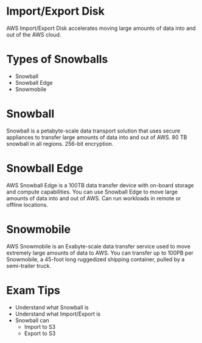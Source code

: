 # Import/Export Disk
AWS Import/Export Disk accelerates moving large amounts of data into and out of the AWS cloud.

# Types of Snowballs
* Snowball
* Snowball Edge
* Snowmobile

# Snowball
Snowball is a petabyte-scale data transport solution that uses secure appliances to transfer large amounts of data into and out of AWS. 80 TB snowball in all regions. 256-bit encryption.

# Snowball Edge
AWS Snowball Edge is a 100TB data transfer device with on-board storage and compute capabilities. You can use Snowball Edge to move large amounts of data into and out of AWS. Can run workloads in remote or offline locations. 

# Snowmobile
AWS Snowmobile is an Exabyte-scale data transfer service used to move extremely large amounts of data to AWS. You can transfer up to 100PB per Snowmobile, a 45-foot long ruggedized shipping container, pulled by a semi-trailer truck.

# Exam Tips
* Understand what Snowball is
* Understand what Import/Export is
* Snowball can
    * Import to S3
    * Export to S3